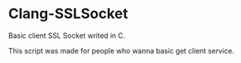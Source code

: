 # Clang-SSLSocket
Basic client SSL Socket writed in C.

This script was made for people who wanna basic get client service.
